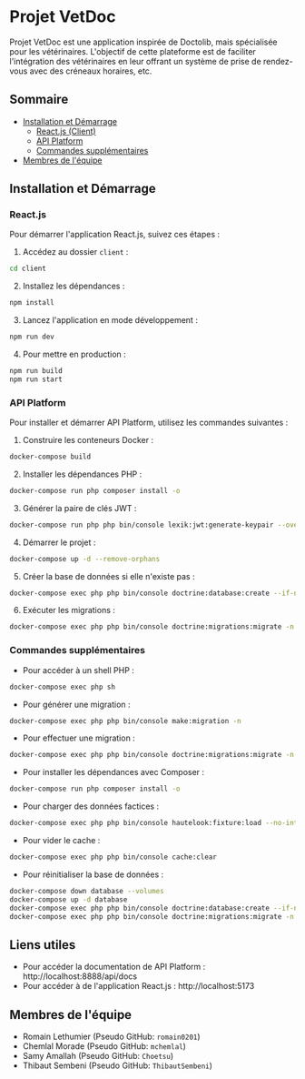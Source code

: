 # Projet VetDoc

Projet VetDoc est une application inspirée de Doctolib, mais spécialisée pour les vétérinaires. L'objectif de cette plateforme est de faciliter l'intégration des vétérinaires en leur offrant un système de prise de rendez-vous avec des créneaux horaires, etc.

## Sommaire

- [Installation et Démarrage](#installation-et-démarrage)
    - [React.js (Client)](#reactjs)
    - [API Platform](#api-platform)
    - [Commandes supplémentaires](#commandes-supplémentaires)
- [Membres de l'équipe](#membres-de-léquipe)

## Installation et Démarrage

### React.js

Pour démarrer l'application React.js, suivez ces étapes :

1. Accédez au dossier `client` :

```bash
cd client
```

2. Installez les dépendances :

```bash
npm install
```

3. Lancez l'application en mode développement :

```bash
npm run dev
```

4. Pour mettre en production :

```bash
npm run build
npm run start
```


### API Platform

Pour installer et démarrer API Platform, utilisez les commandes suivantes :

1. Construire les conteneurs Docker :

```bash
docker-compose build
```

2. Installer les dépendances PHP :

```bash
docker-compose run php composer install -o
```

3. Générer la paire de clés JWT :

```bash
docker-compose run php php bin/console lexik:jwt:generate-keypair --overwrite --no-interaction
```

4. Démarrer le projet :

```bash
docker-compose up -d --remove-orphans
```

5. Créer la base de données si elle n'existe pas :

```bash
docker-compose exec php php bin/console doctrine:database:create --if-not-exists
```


6. Exécuter les migrations :

```bash
docker-compose exec php php bin/console doctrine:migrations:migrate -n
```


### Commandes supplémentaires

- Pour accéder à un shell PHP :

```bash
docker-compose exec php sh
```
- Pour générer une migration :
```bash
docker-compose exec php php bin/console make:migration -n
```

- Pour effectuer une migration :
```bash
docker-compose exec php php bin/console doctrine:migrations:migrate -n
```

- Pour installer les dépendances avec Composer :
```bash
docker-compose run php composer install -o
```

- Pour charger des données factices :
```bash
docker-compose exec php php bin/console hautelook:fixture:load --no-interaction
```

- Pour vider le cache :
```bash
docker-compose exec php php bin/console cache:clear
```
- Pour réinitialiser la base de données :
```bash
docker-compose down database --volumes
docker-compose up -d database
docker-compose exec php php bin/console doctrine:database:create --if-not-exists
docker-compose exec php php bin/console doctrine:migrations:migrate -n
```
## Liens utiles
- Pour accéder la documentation de API Platform : http://localhost:8888/api/docs
- Pour accéder à de l'application React.js : http://localhost:5173

## Membres de l'équipe

- Romain Lethumier (Pseudo GitHub: `romain0201`)
- Chemlal Morade (Pseudo GitHub: `mchemlal`)
- Samy Amallah (Pseudo GitHub: `Choetsu`)
- Thibaut Sembeni (Pseudo GitHub: `ThibautSembeni`)

